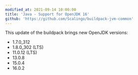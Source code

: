 ```yaml
---
modified_at: 2021-09-14 10:00:00
title: 'Java - Support for OpenJDK 16'
github: 'https://github.com/Scalingo/buildpack-jvm-common'
---
```


This update of the buildpack brings new OpenJDK versions:

* 1.7.0_312
* 1.8.0_302 (LTS)
* 11.0.12 (LTS)
* 13.0.8
* 15.0.4
* 16.0.2
